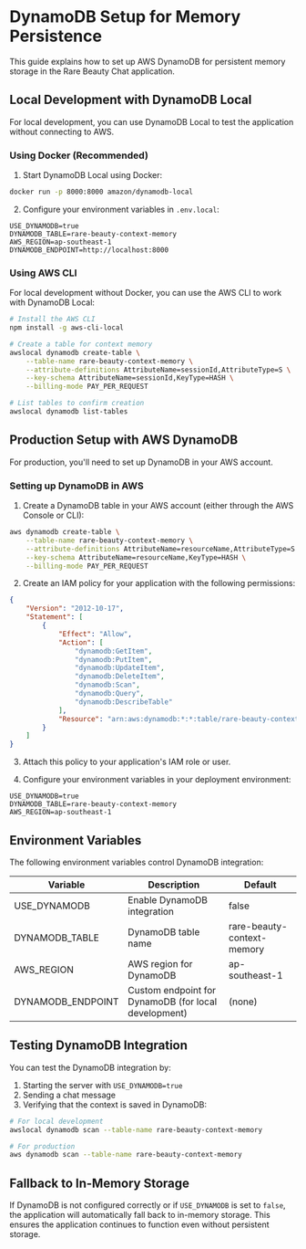 # DynamoDB Setup for Memory Persistence

This guide explains how to set up AWS DynamoDB for persistent memory storage in the Rare Beauty Chat application.

## Local Development with DynamoDB Local

For local development, you can use DynamoDB Local to test the application without connecting to AWS.

### Using Docker (Recommended)

1. Start DynamoDB Local using Docker:

```bash
docker run -p 8000:8000 amazon/dynamodb-local
```

2. Configure your environment variables in `.env.local`:

```
USE_DYNAMODB=true
DYNAMODB_TABLE=rare-beauty-context-memory
AWS_REGION=ap-southeast-1
DYNAMODB_ENDPOINT=http://localhost:8000
```

### Using AWS CLI

For local development without Docker, you can use the AWS CLI to work with DynamoDB Local:

```bash
# Install the AWS CLI
npm install -g aws-cli-local

# Create a table for context memory
awslocal dynamodb create-table \
    --table-name rare-beauty-context-memory \
    --attribute-definitions AttributeName=sessionId,AttributeType=S \
    --key-schema AttributeName=sessionId,KeyType=HASH \
    --billing-mode PAY_PER_REQUEST

# List tables to confirm creation
awslocal dynamodb list-tables
```

## Production Setup with AWS DynamoDB

For production, you'll need to set up DynamoDB in your AWS account.

### Setting up DynamoDB in AWS

1. Create a DynamoDB table in your AWS account (either through the AWS Console or CLI):

```bash
aws dynamodb create-table \
    --table-name rare-beauty-context-memory \
    --attribute-definitions AttributeName=resourceName,AttributeType=S \
    --key-schema AttributeName=resourceName,KeyType=HASH \
    --billing-mode PAY_PER_REQUEST
```

2. Create an IAM policy for your application with the following permissions:

```json
{
    "Version": "2012-10-17",
    "Statement": [
        {
            "Effect": "Allow",
            "Action": [
                "dynamodb:GetItem",
                "dynamodb:PutItem",
                "dynamodb:UpdateItem",
                "dynamodb:DeleteItem",
                "dynamodb:Scan",
                "dynamodb:Query",
                "dynamodb:DescribeTable"
            ],
            "Resource": "arn:aws:dynamodb:*:*:table/rare-beauty-context-memory"
        }
    ]
}
```

3. Attach this policy to your application's IAM role or user.

4. Configure your environment variables in your deployment environment:

```
USE_DYNAMODB=true
DYNAMODB_TABLE=rare-beauty-context-memory
AWS_REGION=ap-southeast-1
```

## Environment Variables

The following environment variables control DynamoDB integration:

| Variable | Description | Default |
|----------|-------------|---------|
| USE_DYNAMODB | Enable DynamoDB integration | false |
| DYNAMODB_TABLE | DynamoDB table name | rare-beauty-context-memory |
| AWS_REGION | AWS region for DynamoDB | ap-southeast-1 |
| DYNAMODB_ENDPOINT | Custom endpoint for DynamoDB (for local development) | (none) |

## Testing DynamoDB Integration

You can test the DynamoDB integration by:

1. Starting the server with `USE_DYNAMODB=true`
2. Sending a chat message
3. Verifying that the context is saved in DynamoDB:

```bash
# For local development
awslocal dynamodb scan --table-name rare-beauty-context-memory

# For production
aws dynamodb scan --table-name rare-beauty-context-memory
```

## Fallback to In-Memory Storage

If DynamoDB is not configured correctly or if `USE_DYNAMODB` is set to `false`, the application will automatically fall back to in-memory storage. This ensures the application continues to function even without persistent storage. 